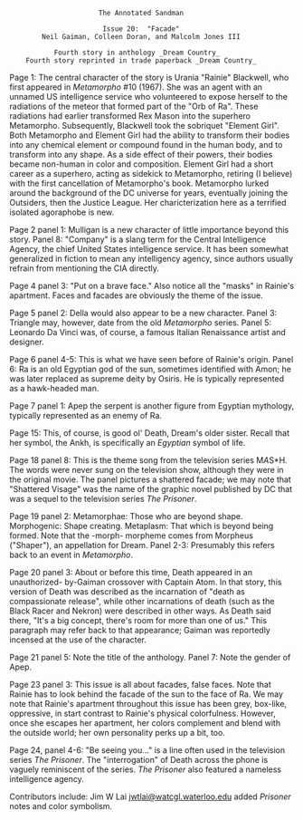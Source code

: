                           The Annotated Sandman

                           Issue 20:  "Facade"
            Neil Gaiman, Colleen Doran, and Malcolm Jones III

               Fourth story in anthology _Dream Country_
        Fourth story reprinted in trade paperback _Dream Country_

Page 1:  The central character of the story is Urania "Rainie" Blackwell, who
first appeared in _Metamorpho_ #10 (1967).  She was an agent with an unnamed US
intelligence service who volunteered to expose herself to the radiations of the
meteor that formed part of the "Orb of Ra".  These radiations had earlier
transformed Rex Mason into the superhero Metamorpho.  Subsequently, Blackwell
took the sobriquet "Element Girl".  Both Metamorpho and Element Girl had the
ability to transform their bodies into any chemical element or compound found
in the human body, and to transform into any shape.  As a side effect of their
powers, their bodies became non-human in color and composition.
	Element Girl had a short career as a superhero, acting as sidekick to
Metamorpho, retiring (I believe) with the first cancellation of Metamorpho's
book.  Metamorpho lurked around the background of the DC universe for years,
eventually joining the Outsiders, then the Justice League.
	Her charicterization here as a terrified isolated agoraphobe is new.

Page 2 panel 1:  Mulligan is a new character of little importance beyond this
story.
	Panel 8:  "Company" is a slang term for the Central Intelligence Agency,
the chief United States intelligence service.  It has been somewhat generalized
in fiction to mean any intelligency agency, since authors usually refrain from
mentioning the CIA directly.

Page 4 panel 3:  "Put on a brave face."  Also notice all the "masks" in
Rainie's apartment.  Faces and facades are obviously the theme of the issue.

Page 5 panel 2:  Della would also appear to be a new character.
	Panel 3:  Triangle may, however, date from the old _Metamorpho_ series.
	Panel 5:  Leonardo Da Vinci was, of course, a famous Italian
Renaissance artist and designer.

Page 6 panel 4-5:  This is what we have seen before of Rainie's origin.
	Panel 6:  Ra is an old Egyptian god of the sun, sometimes identified
with Amon; he was later replaced as supreme deity by Osiris.  He is typically
represented as a hawk-headed man.

Page 7 panel 1:  Apep the serpent is another figure from Egyptian mythology,
typically represented as an enemy of Ra.

Page 15:  This, of course, is good ol' Death, Dream's older sister.  Recall
that her symbol, the Ankh, is specifically an _Egyptian_ symbol of life.

Page 18 panel 8:  This is the theme song from the television series M*A*S*H.
The words were never sung on the television show, although they were in the
original movie.  The panel pictures a shattered facade; we may note that
"Shattered Visage" was the name of the graphic novel published by DC that was a
sequel to the television series _The Prisoner_.

Page 19 panel 2:  Metamorphae:  Those who are beyond shape.  Morphogenic:
Shape creating.  Metaplasm:  That which is beyond being formed.  Note that the
-morph- morpheme comes from Morpheus ("Shaper"), an appellation for Dream.
	Panel 2-3:  Presumably this refers back to an event in _Metamorpho_.

Page 20 panel 3:  About or before this time, Death appeared in an unauthorized-
by-Gaiman crossover with Captain Atom.  In that story, this version of Death
was described as the incarnation of "death as compassionate release", while
other incarnations of death (such as the Black Racer and Nekron) were described
in other ways.  As Death said there, "It's a big concept, there's room for more
than one of us."  This paragraph may refer back to that appearance; Gaiman was
reportedly incensed at the use of the character.

Page 21 panel 5:  Note the title of the anthology.
	Panel 7:  Note the gender of Apep.

Page 23 panel 3:  This issue is all about facades, false faces.  Note that
Rainie has to look behind the facade of the sun to the face of Ra.
We may note that Rainie's apartment throughout this issue has been grey,
box-like, oppressive, in start contrast to Rainie's physical colorfulness.
However, once she escapes her apartment, her colors complement and blend with
the outside world; her own personality perks up a bit, too.

Page 24, panel 4-6: "Be seeing you..." is a line often used in the television
series _The Prisoner_.  The "interrogation" of Death across the phone is
vaguely reminiscent of the series.  _The Prisoner_ also featured a nameless
intelligence agency.

Contributors include:
	Jim W Lai <jwtlai@watcgl.waterloo.edu> added _Prisoner_ notes and color
symbolism.
